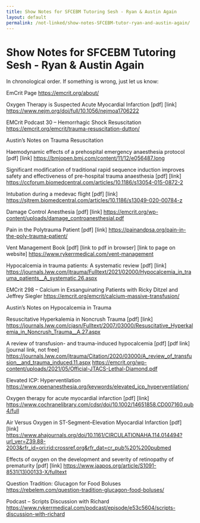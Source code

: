 ```yaml
---
title: Show Notes for SFCEBM Tutoring Sesh - Ryan & Austin Again
layout: default
permalink: /not-linked/show-notes-SFCEBM-tutor-ryan-and-austin-again/
---
```


# Show Notes for SFCEBM Tutoring Sesh - Ryan & Austin Again

In chronological order.  If something is wrong, just let us know:

EmCrit Page
https://emcrit.org/about/

Oxygen Therapy is Suspected Acute Myocardial Infarction [pdf] [link]
https://www.nejm.org/doi/full/10.1056/nejmoa1706222

EMCrit Podcast 30 – Hemorrhagic Shock Resuscitation
https://emcrit.org/emcrit/trauma-resuscitation-dutton/

Austin’s Notes on Trauma Resuscitation

Haemodynamic effects of a prehospital emergency anaesthesia protocol [pdf] [link]
https://bmjopen.bmj.com/content/11/12/e056487.long

Significant modification of traditional rapid sequence induction improves safety and effectiveness of pre-hospital trauma anaesthesia [pdf] [link]
https://ccforum.biomedcentral.com/articles/10.1186/s13054-015-0872-2

Intubation during a medevac flight [pdf] [link]
https://sjtrem.biomedcentral.com/articles/10.1186/s13049-020-00784-z

Damage Control Anesthesia [pdf] [link]
https://emcrit.org/wp-content/uploads/damage_controanesthesial.pdf

Pain in the Polytrauma Patient [pdf] [link]
https://painandpsa.org/pain-in-the-poly-trauma-patient/

Vent Management Book [pdf] [link to pdf in browser] [link to page on website]
https://www.rykerrmedical.com/vent-management

Hypocalcemia in trauma patients: A systematic review [pdf] [link]
https://journals.lww.com/jtrauma/Fulltext/2021/02000/Hypocalcemia_in_trauma_patients__A_systematic.26.aspx

EMCrit 298 – Calcium in Exsanguinating Patients with Ricky Ditzel and Jeffrey Siegler
https://emcrit.org/emcrit/calcium-massive-transfusion/

Austin’s Notes on Hypocalcemia in Trauma

Resuscitative Hyperkalemia in Noncrush Trauma [pdf] [link]
https://journals.lww.com/cjasn/Fulltext/2007/03000/Resuscitative_Hyperkalemia_in_Noncrush_Trauma__A.27.aspx

A review of transfusion- and trauma-induced hypocalcemia [pdf] [pdf link] [journal link, not free]
https://journals.lww.com/jtrauma/Citation/2020/03000/A_review_of_transfusion__and_trauma_induced.11.aspx
https://emcrit.org/wp-content/uploads/2021/05/Official-JTACS-Lethal-Diamond.pdf

Elevated ICP: Hyperventilation
https://www.openanesthesia.org/keywords/elevated_icp_hyperventilation/

Oxygen therapy for acute myocardial infarction [pdf] [link]
https://www.cochranelibrary.com/cdsr/doi/10.1002/14651858.CD007160.pub4/full

Air Versus Oxygen in ST-Segment–Elevation Myocardial Infarction [pdf] [link]
https://www.ahajournals.org/doi/10.1161/CIRCULATIONAHA.114.014494?url_ver=Z39.88-2003&rfr_id=ori:rid:crossref.org&rfr_dat=cr_pub%20%200pubmed

Effects of oxygen on the development and severity of retinopathy of prematurity [pdf] [link]
https://www.jaapos.org/article/S1091-8531(13)00133-X/fulltext

Question Tradition: Glucagon for Food Boluses
https://rebelem.com/question-tradition-glucagon-food-boluses/

Podcast – Scripts Discussion with Richard
https://www.rykerrmedical.com/podcast/episode/e53c5604/scripts-discussion-with-richard

